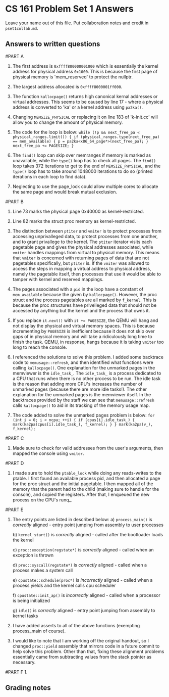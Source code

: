 CS 161 Problem Set 1 Answers
============================
Leave your name out of this file. Put collaboration notes and credit in
`pset1collab.md`.

Answers to written questions
----------------------------

#PART A
1. The first address is `0xffff800000001000` which is essentially the kernel address for physical address `0x1000`. This is because the first page of physical memory is 'mem_reserved' to protect the nullptr.

2. The largest address allocated is `0xffff8000001ff000`.

3. The function `kallocpage()` returns high canonical kernal addresses or virtual addresses. This seems to be caused by line 17 - where a physical address is converted to 'ka' or a kernel address using `pa2ka()`.

4. Changing `MEMSIZE_PHYSICAL` or replacing it on line 183 of 'k-init.cc' will allow you to change the amount of physical memory.

5. The code for the loop is below:
	`while (!p && next_free_pa < physical_ranges.limit()) {
	    if (physical_ranges.type(next_free_pa) == mem_available) {
	        p = pa2ka<x86_64_page*>(next_free_pa);
	    }
	    next_free_pa += PAGESIZE;
	}`

6. The `find()` loop can skip over memranges if memory is marked as unavailable, while the `type()` loop has to check all pages. The `find()` loop takes 372 iterations to get to the end of `MEMSIZE_PHYSICAL`, and the `type()` loop has to take around 1048000 iterations to do so (printed iterations in each loop to find data).

7. Neglecting to use the page_lock could allow multiple cores to allocate the same page and would break mutual exclusion. 

#PART B
1. Line 73 marks the physical page 0x40000 as kernel-restricted.

2. Line 82 marks the struct proc memory as kernel-restricted. 

3. The distinction between `ptiter` and `vmiter` is to protect processes from accessing unprivalleged data, to protect processes from one another, and to grant privallege to the kernel. The `ptiter` iterator visits each pagetable page and gives the physical addresses associated, while `vmiter` handles mappings from virtual to physical memory. This means that `vmiter` is concerned with returning pages of data that are not pagetables specifically, but `ptiter` is. If the `vmiter` was allowed to access the steps in mapping a virtual address to physical address, namely the pagetable itself, then processes that use it would be able to tamper with kernel and reserved mappings. 

4. The pages associated with a `pid` in the loop have a constant of `mem_available` because the given by `kallocpage()`. However, the proc struct and the process pagetables are all marked by `f_kernel`. This is because the proc structures have privelleged data that should not be accessed by anything but the kernel and the process that owns it. 

5. If you replace `it.next()` with `it += PAGESIZE`, the QEMU will hang and not display the physical and virtual memory spaces. This is because incrementing by `PAGESIZE` is inefficient because it does not skip over gaps of in physical memory and will take a ridiculously long time to finish the task. QEMU, in response, hangs because it is taking `vmiter` too long to reach the console.

6. I referenced the solutions to solve this problem. I added some backtrace code to `memusage::refresh`, and then identified what functions were calling `kallocpage()`. One explanation for the unmarked pages in the memviewer is the `idle_task_`. The `idle_task_` is a process dedicated to a CPU that runs when there is no other process to be run. The idle task is the reason that adding more CPU's increases the number of unmarked pages (because there are more idle tasks!). The other explanation for the unmarked pages is the memviewer itself. In the backtraces provided by the staff we can see that `memusage::refresh` calls `kallocpage()` to aid in its tracking of the memory usage map. 

7. The code added to solve the unmarked pages problem is below:
	`for (int i = 0; i < ncpu; ++i) {
	    if (cpus[i].idle_task_) {
	        mark(ka2pa(cpus[i].idle_task_), f_kernel);
	    }
	}
	mark(ka2pa(v_), f_kernel);`

#PART C
1. Made sure to check for valid addresses from the user's arguments, then mapped the console using `vmiter`. 

#PART D
1. I made sure to hold the `ptable_lock` while doing any reads-writes to the ptable. I first found an available process pid, and then allocated a page for the proc struct and the initial pagetable. I then mapped all of the memory that the parent had to the child (making sure to handle for the console), and copied the registers. After that, I enqueued the new process on the CPU's runq_.

#PART E
1. The entry points are listed in described below:
	a) `process_main()` is *correctly* aligned
    	- entry point jumping from assembly to user processes

	b) `kernel_start()` is *correctly* aligned
    	- called after the bootloader loads the kernel

	c) `proc::exception(regstate*)` is *correctly* aligned
    	- called when an exception is thrown

	d) `proc::syscall(regstate*)` is *correctly* aligned
    	- called when a process makes a system call

	e) `cpustate::schedule(proc*)` is *incorrectly* aligned
    	- called when a process yields and the kernel calls cpu scheduler

	f) `cpustate::init_ap()` is *incorrectly* aligned
    	- called when a processor is being initialized

	g) `idle()` is *correctly* aligned
    	- entry point jumping from assembly to kernel tasks

2. I have added asserts to all of the above functions (exempting process_main of course). 

3. I would like to note that I am working off the original handout, so I changed `proc::yield` assembly that mirrors code in a future commit to help solve this problem. Other than that, fixing these alignment problems essentially came from subtracting values from the stack pointer as necessary. 

#PART F
1. 

Grading notes
-------------
